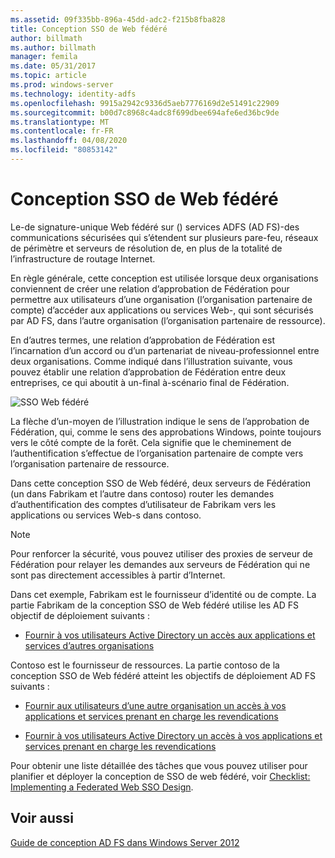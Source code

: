 ```yaml
---
ms.assetid: 09f335bb-896a-45dd-adc2-f215b8fba828
title: Conception SSO de Web fédéré
author: billmath
ms.author: billmath
manager: femila
ms.date: 05/31/2017
ms.topic: article
ms.prod: windows-server
ms.technology: identity-adfs
ms.openlocfilehash: 9915a2942c9336d5aeb7776169d2e51491c22909
ms.sourcegitcommit: b00d7c8968c4adc8f699dbee694afe6ed36bc9de
ms.translationtype: MT
ms.contentlocale: fr-FR
ms.lasthandoff: 04/08/2020
ms.locfileid: "80853142"
---
```

# <a name="federated-web-sso-design"></a>Conception SSO de Web fédéré

Le\-de signature\-unique Web fédéré sur \(\) services ADFS \(AD FS\)\-des communications sécurisées qui s’étendent sur plusieurs pare-feu, réseaux de périmètre et serveurs de résolution de, en plus de la totalité de l’infrastructure de routage Internet.  
  
En règle générale, cette conception est utilisée lorsque deux organisations conviennent de créer une relation d’approbation de Fédération pour permettre aux utilisateurs d’une organisation \(l’organisation partenaire de compte\) d’accéder aux applications ou services Web\-, qui sont sécurisés par AD FS, dans l’autre organisation \(l’organisation partenaire de ressource\).  
  
En d’autres termes, une relation d’approbation de Fédération est l’incarnation d’un accord ou d’un partenariat de niveau\-professionnel entre deux organisations. Comme indiqué dans l’illustration suivante, vous pouvez établir une relation d’approbation de Fédération entre deux entreprises, ce qui aboutit à un\-final à\-scénario final de Fédération.  
  
![SSO Web fédéré](media/adfs2_FederatedWebSSODesign.gif)  
  
La flèche d’un\-moyen de l’illustration indique le sens de l’approbation de Fédération, qui, comme le sens des approbations Windows, pointe toujours vers le côté compte de la forêt. Cela signifie que le cheminement de l’authentification s’effectue de l’organisation partenaire de compte vers l’organisation partenaire de ressource.  
  
Dans cette conception SSO de Web fédéré, deux serveurs de Fédération \(un dans Fabrikam et l’autre dans contoso\) router les demandes d’authentification des comptes d’utilisateur de Fabrikam vers les applications ou services Web\-s dans contoso.  
  
> [!NOTE]  
> Pour renforcer la sécurité, vous pouvez utiliser des proxies de serveur de Fédération pour relayer les demandes aux serveurs de Fédération qui ne sont pas directement accessibles à partir d’Internet.  
  
Dans cet exemple, Fabrikam est le fournisseur d’identité ou de compte. La partie Fabrikam de la conception SSO de Web fédéré utilise les AD FS objectif de déploiement suivants :  
  
-   [Fournir à vos utilisateurs Active Directory un accès aux applications et services d’autres organisations](Provide-Your-Active-Directory-Users-Access-to-the-Applications-and-Services-of-Other-Organizations.md)  
  
Contoso est le fournisseur de ressources. La partie contoso de la conception SSO de Web fédéré atteint les objectifs de déploiement AD FS suivants :  
  
-   [Fournir aux utilisateurs d’une autre organisation un accès à vos applications et services prenant en charge les revendications](Provide-Users-in-Another-Organization-Access-to-Your-Claims-Aware-Applications-and-Services.md)  
  
-   [Fournir à vos utilisateurs Active Directory un accès à vos applications et services prenant en charge les revendications](Provide-Your-Active-Directory-Users-Access-to-Your-Claims-Aware-Applications-and-Services.md)  
  
Pour obtenir une liste détaillée des tâches que vous pouvez utiliser pour planifier et déployer la conception de SSO de web fédéré, voir [Checklist: Implementing a Federated Web SSO Design](../../ad-fs/deployment/Checklist--Implementing-a-Federated-Web-SSO-Design.md).  
  
## <a name="see-also"></a>Voir aussi
[Guide de conception AD FS dans Windows Server 2012](AD-FS-Design-Guide-in-Windows-Server-2012.md)
